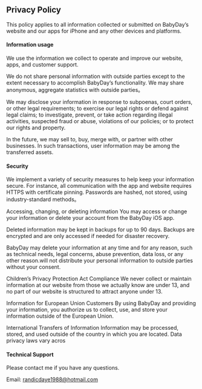 ## Privacy Policy
This policy applies to all information collected or submitted on BabyDay’s website and our apps for iPhone and any other devices and platforms.

#### Information usage
We use the information we collect to operate and improve our website, apps, and customer support.

We do not share personal information with outside parties except to the extent necessary to accomplish BabyDay’s functionality. We may share anonymous, aggregate statistics with outside parties。

We may disclose your information in response to subpoenas, court orders, or other legal requirements; to exercise our legal rights or defend against legal claims; to investigate, prevent, or take action regarding illegal activities, suspected fraud or abuse, violations of our policies; or to protect our rights and property.

In the future, we may sell to, buy, merge with, or partner with other businesses. In such transactions, user information may be among the transferred assets.

#### Security
We implement a variety of security measures to help keep your information secure. For instance, all communication with the app and website requires HTTPS with certificate pinning. Passwords are hashed, not stored, using industry-standard methods。

Accessing, changing, or deleting information
You may access or change your information or delete your account from the BabyDay iOS app.

Deleted information may be kept in backups for up to 90 days. Backups are encrypted and are only accessed if needed for disaster recovery.

BabyDay may delete your information at any time and for any reason, such as technical needs, legal concerns, abuse prevention, data loss, or any other reason.will not distribute your personal information to outside parties without your consent.

Children’s Privacy Protection Act Compliance
We never collect or maintain information at our website from those we actually know are under 13, and no part of our website is structured to attract anyone under 13.

Information for European Union Customers
By using BabyDay and providing your information, you authorize us to collect, use, and store your information outside of the European Union.

International Transfers of Information
Information may be processed, stored, and used outside of the country in which you are located. Data privacy laws vary acros

#### Technical Support
Please contact me if you have any questions.

Email: randicdaye1988@hotmail.com
